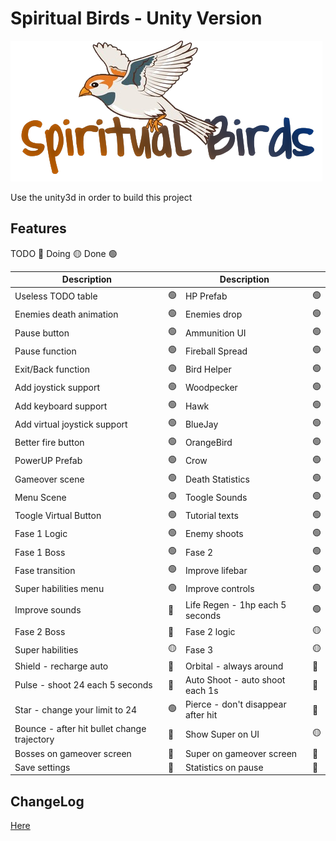 # Spiritual Birds - Unity Version

![Spiritual Birds - Unity Version](Assets/Artwork/Sprites/logo.png?raw=true "Spiritual Birds - Unity Version")

Use the unity3d in order to build this project

## Features

TODO 🔴
Doing 🟡
Done 🟢

| Description |  | Description |  |
| -- | -- | -- | -- |
| Useless TODO table | 🟢 | HP Prefab | 🟢 |
| Enemies death animation | 🟢 | Enemies drop | 🟢 |
| Pause button | 🟢 | Ammunition UI | 🟢 |
| Pause function | 🟢 | Fireball Spread | 🟢 |
| Exit/Back function | 🟢 | Bird Helper | 🟢 |
| Add joystick support | 🟢 | Woodpecker | 🟢 |
| Add keyboard support | 🟢 | Hawk | 🟢 |
| Add virtual joystick support | 🟢 | BlueJay | 🟢 |
| Better fire button | 🟢 | OrangeBird | 🟢 |
| PowerUP Prefab | 🟢 | Crow | 🟢 |
| Gameover scene | 🟢 | Death Statistics | 🟢 |
| Menu Scene | 🟢 | Toogle Sounds | 🟢 |
| Toogle Virtual Button | 🟢 | Tutorial texts | 🟢 |
| Fase 1 Logic | 🟢 | Enemy shoots | 🟢 |
| Fase 1 Boss | 🟢 | Fase 2 | 🟢 |
| Fase transition | 🟢 | Improve lifebar | 🟢 |
| Super habilities menu | 🟢 | Improve controls | 🟢 |
| Improve sounds | 🔴 | Life Regen - 1hp each 5 seconds | 🟢 |
| Fase 2 Boss | 🔴 | Fase 2 logic | 🟡 |
| Super habilities | 🟡 | Fase 3 | 🟡 |
| Shield - recharge auto | 🔴 | Orbital - always around | 🔴 |
| Pulse - shoot 24 each 5 seconds | 🔴 |  Auto Shoot - auto shoot each 1s | 🔴 |
| Star - change your limit to 24 | 🟢  | Pierce - don't disappear after hit | 🔴 |
| Bounce - after hit bullet change trajectory | 🔴 | Show Super on UI | 🟡 |
| Bosses on gameover screen | 🔴 | Super on gameover screen | 🔴 |
| Save settings | 🔴 |Statistics on pause | 🔴 |

## ChangeLog

[Here](CHANGELOG.md)
